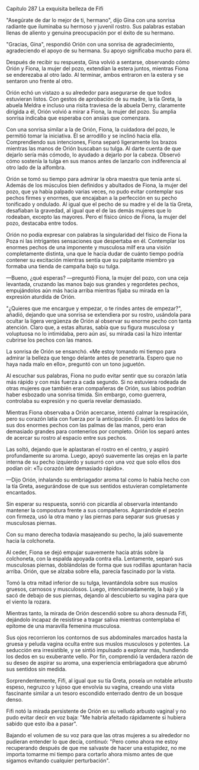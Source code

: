 
Capítulo 287 La exquisita belleza de Fifi

"Asegúrate de dar lo mejor de ti, hermano", dijo Gina con una sonrisa radiante que iluminaba su hermoso y juvenil rostro. Sus palabras estaban llenas de aliento y genuina preocupación por el éxito de su hermano.

"Gracias, Gina", respondió Orión con una sonrisa de agradecimiento, agradeciendo el apoyo de su hermana. Su apoyo significaba mucho para él.

Después de recibir su respuesta, Gina volvió a sentarse, observando cómo Orión y Fiona, la mujer del pozo, extendían la estera juntos, mientras Fiona se enderezaba al otro lado. Al terminar, ambos entraron en la estera y se sentaron uno frente al otro.

Orión echó un vistazo a su alrededor para asegurarse de que todos estuvieran listos. Con gestos de aprobación de su madre, la tía Greta, la abuela Meldra e incluso una risita traviesa de la abuela Derry, claramente dirigida a él, Orión volvió a mirar a Fiona, la mujer del pozo. Su amplia sonrisa indicaba que esperaba con ansias que comenzara.

Con una sonrisa similar a la de Orión, Fiona, la cuidadora del pozo, le permitió tomar la iniciativa. Él se arrodillo y se inclinó hacia ella. Comprendiendo sus intenciones, Fiona separó ligeramente los brazos mientras las manos de Orión buscaban su tulga. Al darte cuenta de que dejarlo sería más cómodo, lo ayudado a dejarlo por la cabeza. Observó cómo sostenía la tulga en sus manos antes de lanzarlo con indiferencia al otro lado de la alfombra.

Orión se tomó su tiempo para admirar la obra maestra que tenía ante sí. Además de los músculos bien definidos y abultados de Fiona, la mujer del pozo, que ya había palpado varias veces, no pudo evitar contemplar sus pechos firmes y enormes, que encajaban a la perfección en su pecho tonificado y ondulado. Al igual que el pecho de su madre y el de la tía Greta, desafiaban la gravedad, al igual que el de las demás mujeres que lo rodeaban, excepto las mayores. Pero el físico único de Fiona, la mujer del pozo, destacaba entre todos.

Orión no podía expresar con palabras la singularidad del físico de Fiona la Poza ni las intrigantes sensaciones que despertaba en él. Contemplar los enormes pechos de una imponente y musculosa milf era una visión completamente distinta, una que le hacía dudar de cuánto tiempo podría contener su excitación mientras sentía que su palpitante miembro ya formaba una tienda de campaña bajo su tulga.

—Bueno, ¿qué esperas? —preguntó Fiona, la mujer del pozo, con una ceja levantada, cruzando las manos bajo sus grandes y regordetes pechos, empujándolos aún más hacia arriba mientras fijaba su mirada en la expresión aturdida de Orión.

"¿Quieres que me encargue y empezar, o te rindes antes de empezar?", añadió, dejando que una sonrisa se extendiera por su rostro, usándola para ocultar la ligera vergüenza de Orión al observar su enorme pecho con tanta atención. Claro que, a estas alturas, sabía que su figura musculosa y voluptuosa no lo intimidaba, pero aún así, su mirada casi la hizo intentar cubrirse los pechos con las manos.

La sonrisa de Orión se ensanchó. «Me estoy tomando mi tiempo para admirar la belleza que tengo delante antes de penetrarla. Espero que no haya nada malo en ello», preguntó con un tono juguetón.

Al escuchar sus palabras, Fiona no pudo evitar sentir que su corazón latía más rápido y con más fuerza a cada segundo. Si no estuviera rodeada de otras mujeres que también eran compañeras de Orión, sus labios podrían haber esbozado una sonrisa tímida. Sin embargo, como guerrera, controlaba su expresión y no quería revelar demasiado.

Mientras Fiona observaba a Orión acercarse, intentó calmar la respiración, pero su corazón latía con fuerza por la anticipación. Él sujetó los lados de sus dos enormes pechos con las palmas de las manos, pero eran demasiado grandes para contenerlos por completo. Orión los separó antes de acercar su rostro al espacio entre sus pechos.

Las soltó, dejando que le aplastaran el rostro en el centro, y aspiró profundamente su aroma. Luego, apoyó suavemente las orejas en la parte interna de su pecho izquierdo y susurró con una voz que solo ellos dos podían oír: «Tu corazón late demasiado rápido».

—Dijo Orión, inhalando su embriagador aroma tal como lo había hecho con la tía Greta, asegurándose de que sus sentidos estuvieran completamente encantados.

Sin esperar su respuesta, sonrió con picardía al observarla intentando mantener la compostura frente a sus compañeros. Agarrándole el pezón con firmeza, usó la otra mano y las piernas para separar sus gruesas y musculosas piernas.

Con su mano derecha todavía masajeando su pecho, la jaló suavemente hacia la colchoneta.

Al ceder, Fiona se dejó empujar suavemente hacia atrás sobre la colchoneta, con la espalda apoyada contra ella. Lentamente, separó sus musculosas piernas, doblándolas de forma que sus rodillas apuntaran hacia arriba. Orión, que se alzaba sobre ella, parecía fascinado por la vista.

Tomó la otra mitad inferior de su tulga, levantándola sobre sus muslos gruesos, carnosos y musculosos. Luego, intencionadamente, la bajó y la sacó de debajo de sus piernas, dejando al descubierto su vagina para que el viento la rozara.

Mientras tanto, la mirada de Orión descendió sobre su ahora desnuda Fifi, dejándolo incapaz de resistirse a tragar saliva mientras contemplaba el epítome de una maravilla femenina musculosa.

Sus ojos recorrieron los contornos de sus abdominales marcados hasta la gruesa y peluda vagina oculta entre sus muslos musculosos y potentes. La seducción era irresistible, y se sintió impulsado a explorar más, hundiendo los dedos en su exuberante vello. Por fin, comprendió la verdadera razón de su deseo de aspirar su aroma, una experiencia embriagadora que abrumó sus sentidos sin medida.

Sorprendentemente, Fifi, al igual que su tía Greta, poseía un notable arbusto espeso, negruzco y lujoso que envolvía su vagina, creando una vista fascinante similar a un tesoro escondido enterrado dentro de un bosque denso.

Fifi notó la mirada persistente de Orión en su velludo arbusto vaginal y no pudo evitar decir en voz baja: "Me habría afeitado rápidamente si hubiera sabido que esto iba a pasar".

Bajando el volumen de su voz para que las otras mujeres a su alrededor no pudieran entender lo que decía, continuó: "Pero como ahora me estoy recuperando después de que me salvaste de hacer una estupidez, no me importa tomarme mi tiempo para cortarlo ahora mismo antes de que sigamos evitando cualquier perturbación".
